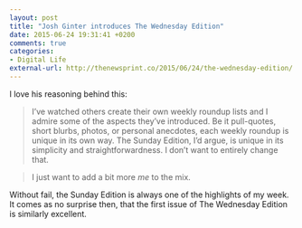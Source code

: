 ```yaml
---
layout: post
title: "Josh Ginter introduces The Wednesday Edition"
date: 2015-06-24 19:31:41 +0200
comments: true
categories: 
- Digital Life
external-url: http://thenewsprint.co/2015/06/24/the-wednesday-edition/
---
```


I love his reasoning behind this:

> I’ve watched others create their own weekly roundup lists and I admire some of the aspects they’ve introduced. Be it pull-quotes, short blurbs, photos, or personal anecdotes, each weekly roundup is unique in its own way. The Sunday Edition, I’d argue, is unique in its simplicity and straightforwardness. I don’t want to entirely change that.

> I just want to add a bit more _me_ to the mix.

Without fail, the Sunday Edition is always one of the highlights of my week. It comes as no surprise then, that the first issue of The Wednesday Edition is similarly excellent.